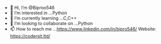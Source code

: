 - 👋 Hi, I’m @Biproo546
- 👀 I’m interested in ...Python
- 🌱 I’m currently learning ...C,C++
- 💞️ I’m looking to collaborate on ...Python
- 📫 How to reach me ...https://www.linkedin.com/in/bipro546/
Website: https://codersit.ltd/

<!---
Biproo546/Biproo546 is a ✨ special ✨ repository because its `README.md` (this file) appears on your GitHub profile.
You can click the Preview link to take a look at your changes.
--->
